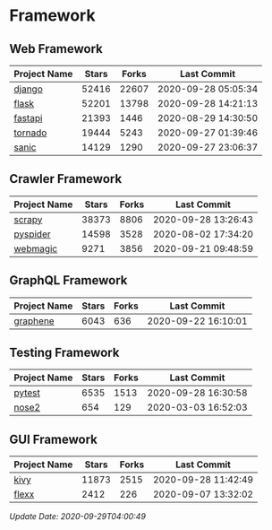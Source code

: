 # Framework

## Web Framework

| Project Name | Stars | Forks | Last Commit |
| ------------ | ----- | ----- | ----------- |
| [django](https://github.com/django/django) | 52416 | 22607 | 2020-09-28 05:05:34 |
| [flask](https://github.com/pallets/flask) | 52201 | 13798 | 2020-09-28 14:21:13 |
| [fastapi](https://github.com/tiangolo/fastapi) | 21393 | 1446 | 2020-08-29 14:30:50 |
| [tornado](https://github.com/tornadoweb/tornado) | 19444 | 5243 | 2020-09-27 01:39:46 |
| [sanic](https://github.com/huge-success/sanic) | 14129 | 1290 | 2020-09-27 23:06:37 |

## Crawler Framework

| Project Name | Stars | Forks | Last Commit |
| ------------ | ----- | ----- | ----------- |
| [scrapy](https://github.com/scrapy/scrapy) | 38373 | 8806 | 2020-09-28 13:26:43 |
| [pyspider](https://github.com/binux/pyspider) | 14598 | 3528 | 2020-08-02 17:34:20 |
| [webmagic](https://github.com/code4craft/webmagic) | 9271 | 3856 | 2020-09-21 09:48:59 |

## GraphQL Framework

| Project Name | Stars | Forks | Last Commit |
| ------------ | ----- | ----- | ----------- |
| [graphene](https://github.com/graphql-python/graphene) | 6043 | 636 | 2020-09-22 16:10:01 |

## Testing Framework

| Project Name | Stars | Forks | Last Commit |
| ------------ | ----- | ----- | ----------- |
| [pytest](https://github.com/pytest-dev/pytest) | 6535 | 1513 | 2020-09-28 16:30:58 |
| [nose2](https://github.com/nose-devs/nose2) | 654 | 129 | 2020-03-03 16:52:03 |

## GUI Framework

| Project Name | Stars | Forks | Last Commit |
| ------------ | ----- | ----- | ----------- |
| [kivy](https://github.com/kivy/kivy) | 11873 | 2515 | 2020-09-28 11:42:49 |
| [flexx](https://github.com/flexxui/flexx) | 2412 | 226 | 2020-09-07 13:32:02 |

*Update Date: 2020-09-29T04:00:49*